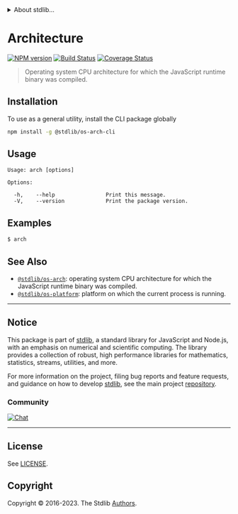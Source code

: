 <!--

@license Apache-2.0

Copyright (c) 2018 The Stdlib Authors.

Licensed under the Apache License, Version 2.0 (the "License");
you may not use this file except in compliance with the License.
You may obtain a copy of the License at

   http://www.apache.org/licenses/LICENSE-2.0

Unless required by applicable law or agreed to in writing, software
distributed under the License is distributed on an "AS IS" BASIS,
WITHOUT WARRANTIES OR CONDITIONS OF ANY KIND, either express or implied.
See the License for the specific language governing permissions and
limitations under the License.

-->


<details>
  <summary>
    About stdlib...
  </summary>
  <p>We believe in a future in which the web is a preferred environment for numerical computation. To help realize this future, we've built stdlib. stdlib is a standard library, with an emphasis on numerical and scientific computation, written in JavaScript (and C) for execution in browsers and in Node.js.</p>
  <p>The library is fully decomposable, being architected in such a way that you can swap out and mix and match APIs and functionality to cater to your exact preferences and use cases.</p>
  <p>When you use stdlib, you can be absolutely certain that you are using the most thorough, rigorous, well-written, studied, documented, tested, measured, and high-quality code out there.</p>
  <p>To join us in bringing numerical computing to the web, get started by checking us out on <a href="https://github.com/stdlib-js/stdlib">GitHub</a>, and please consider <a href="https://opencollective.com/stdlib">financially supporting stdlib</a>. We greatly appreciate your continued support!</p>
</details>

# Architecture

[![NPM version][npm-image]][npm-url] [![Build Status][test-image]][test-url] [![Coverage Status][coverage-image]][coverage-url] <!-- [![dependencies][dependencies-image]][dependencies-url] -->

> Operating system CPU architecture for which the JavaScript runtime binary was compiled.











<section class="cli">



<section class="installation">

## Installation

To use as a general utility, install the CLI package globally

```bash
npm install -g @stdlib/os-arch-cli
```

</section>

<!-- CLI usage documentation. -->

<section class="usage">

## Usage

```text
Usage: arch [options]

Options:

  -h,    --help                Print this message.
  -V,    --version             Print the package version.
```

</section>

<!-- /.usage -->

<section class="examples">

## Examples

```bash
$ arch
```

</section>

<!-- /.examples -->

</section>

<!-- /.cli -->

<!-- Section for related `stdlib` packages. Do not manually edit this section, as it is automatically populated. -->

<section class="related">

## See Also

-   <span class="package-name">[`@stdlib/os-arch`][@stdlib/os-arch]</span><span class="delimiter">: </span><span class="description">operating system CPU architecture for which the JavaScript runtime binary was compiled.</span>
-   <span class="package-name">[`@stdlib/os-platform`][@stdlib/os/platform]</span><span class="delimiter">: </span><span class="description">platform on which the current process is running.</span>

</section>

<!-- /.related -->

<!-- Section for all links. Make sure to keep an empty line after the `section` element and another before the `/section` close. -->


<section class="main-repo" >

* * *

## Notice

This package is part of [stdlib][stdlib], a standard library for JavaScript and Node.js, with an emphasis on numerical and scientific computing. The library provides a collection of robust, high performance libraries for mathematics, statistics, streams, utilities, and more.

For more information on the project, filing bug reports and feature requests, and guidance on how to develop [stdlib][stdlib], see the main project [repository][stdlib].

### Community

[![Chat][chat-image]][chat-url]

---

## License

See [LICENSE][stdlib-license].


## Copyright

Copyright &copy; 2016-2023. The Stdlib [Authors][stdlib-authors].

</section>

<!-- /.stdlib -->

<!-- Section for all links. Make sure to keep an empty line after the `section` element and another before the `/section` close. -->

<section class="links">

[npm-image]: http://img.shields.io/npm/v/@stdlib/os-arch-cli.svg
[npm-url]: https://npmjs.org/package/@stdlib/os-arch-cli

[test-image]: https://github.com/stdlib-js/os-arch/actions/workflows/test.yml/badge.svg?branch=v0.1.1
[test-url]: https://github.com/stdlib-js/os-arch/actions/workflows/test.yml?query=branch:v0.1.1

[coverage-image]: https://img.shields.io/codecov/c/github/stdlib-js/os-arch/main.svg
[coverage-url]: https://codecov.io/github/stdlib-js/os-arch?branch=main

<!--

[dependencies-image]: https://img.shields.io/david/stdlib-js/os-arch.svg
[dependencies-url]: https://david-dm.org/stdlib-js/os-arch/main

-->

[chat-image]: https://img.shields.io/gitter/room/stdlib-js/stdlib.svg
[chat-url]: https://app.gitter.im/#/room/#stdlib-js_stdlib:gitter.im

[stdlib]: https://github.com/stdlib-js/stdlib

[stdlib-authors]: https://github.com/stdlib-js/stdlib/graphs/contributors

[cli-section]: https://github.com/stdlib-js/os-arch#cli
[cli-url]: https://github.com/stdlib-js/os-arch/tree/cli
[@stdlib/os-arch]: https://github.com/stdlib-js/os-arch/tree/main

[umd]: https://github.com/umdjs/umd
[es-module]: https://developer.mozilla.org/en-US/docs/Web/JavaScript/Guide/Modules

[deno-url]: https://github.com/stdlib-js/os-arch/tree/deno
[umd-url]: https://github.com/stdlib-js/os-arch/tree/umd
[esm-url]: https://github.com/stdlib-js/os-arch/tree/esm
[branches-url]: https://github.com/stdlib-js/os-arch/blob/main/branches.md

[stdlib-license]: https://raw.githubusercontent.com/stdlib-js/os-arch/main/LICENSE

<!-- <related-links> -->

[@stdlib/os/platform]: https://github.com/stdlib-js/os-platform

<!-- </related-links> -->

</section>

<!-- /.links -->
